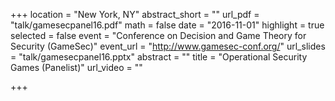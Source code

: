 +++
location = "New York, NY"
abstract_short = ""
url_pdf = "talk/gamesecpanel16.pdf"
math = false
date = "2016-11-01"
highlight = true
selected = false
event = "Conference on Decision and Game Theory for Security (GameSec)"
event_url = "http://www.gamesec-conf.org/"
url_slides = "talk/gamesecpanel16.pptx"
abstract = ""
title = "Operational Security Games (Panelist)"
url_video = ""

+++

